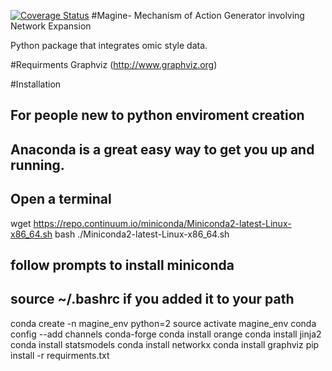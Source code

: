 [![Coverage Status](https://coveralls.io/repos/github/LoLab-VU/Magine/badge.svg?branch=master)](https://coveralls.io/github/LoLab-VU/Magine?branch=master)
#Magine- Mechanism of Action Generator involving Network Expansion

Python package that integrates omic style data.

#Requirments
Graphviz (http://www.graphviz.org)

#Installation
## For people new to python enviroment creation
## Anaconda is a great easy way to get you up and running.
## Open a terminal
wget https://repo.continuum.io/miniconda/Miniconda2-latest-Linux-x86_64.sh
bash ./Miniconda2-latest-Linux-x86_64.sh
## follow prompts to install miniconda
## source ~/.bashrc if you added it to your path
conda create -n magine_env python=2
source activate magine_env
conda config --add channels conda-forge
conda install orange
conda install jinja2
conda install statsmodels
conda install networkx
conda install graphviz
pip install -r requirments.txt